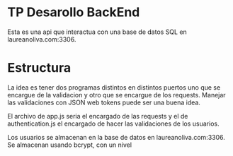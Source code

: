 # TP Desarollo BackEnd
Esta es una api que interactua con una base de datos SQL en laureanoliva.com:3306.

# Estructura
La idea es tener dos programas distintos en distintos puertos uno que se encargue de la validacion y otro que se encargue de los requests. Manejar las validaciones con JSON web tokens puede ser una buena idea.

El archivo de app.js seria el encargado de las requests y el de authentication.js el encargado de hacer las validaciones de los usuarios.

Los usuarios se almacenan en la base de datos en laureanoliva.com:3306. Se almacenan usando bcrypt, con un nivel




